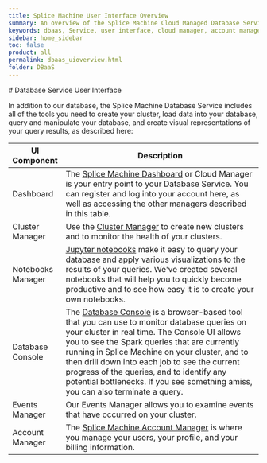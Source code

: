 ```yaml
---
title: Splice Machine User Interface Overview
summary: An overview of the Splice Machine Cloud Managed Database Service.
keywords: dbaas, Service, user interface, cloud manager, account manager, events manager, ui for service
sidebar: home_sidebar
toc: false
product: all
permalink: dbaas_uioverview.html
folder: DBaaS
---
```

<section>
<div class="TopicContent" data-swiftype-index="true" markdown="1">
# Database Service User Interface

In addition to our database, the Splice Machine Database Service
includes all of the tools you need to create your cluster, load data
into your database, query and manipulate your database, and create
visual representations of your query results, as described here:

<table>
    <col width="20%" />
    <col />
    <thead>
        <tr>
            <th>UI Component</th>
            <th>Description</th>
        </tr>
    </thead>
    <tbody>
        <tr>
            <td>Dashboard</td>
            <td>The <a href="dbaas_cm_intro.html">Splice Machine Dashboard</a> or <span class="ConsoleLink">Cloud Manager</span> is your entry point to your Database Service. You can register and log into your account here, as well as accessing the other managers described in this table.</td>
        </tr>
        <tr>
            <td>Cluster Manager</td>
            <td>Use the <a href="dbaas_cm_initialstartup.html">Cluster Manager</a> to create new clusters and to monitor the health of your clusters.</td>
        </tr>
        <tr>
            <td>Notebooks Manager</td>
            <td><a href="dbaas_zep_intro.html">Jupyter notebooks</a> make it easy to query your database and apply various visualizations to the results of your queries. We've created several notebooks that will help you to quickly become productive and to see how easy it is to create your own notebooks.</td>
        </tr>
        <tr>
            <td>Database Console</td>
            <td>The <a href="tutorials_dbconsole_intro.html">Database Console</a> is a browser-based tool that you can use to monitor database queries on your cluster in real time. The Console UI allows you to see the Spark queries that are currently running in Splice Machine on your cluster, and to then drill down into each job to see the current progress of the queries, and to identify any potential bottlenecks. If you see something amiss, you can also terminate a query.</td>
        </tr>
        <tr>
            <td>Events Manager</td>
            <td>Our <span class="ConsoleLink">Events Manager</span> allows you to examine events that have occurred on your cluster.</td>
        </tr>
        <tr>
            <td>Account Manager</td>
            <td>The <a href="dbaas_cm_acctmanage.html">Splice Machine Account Manager</a> is where you manage your users, your profile, and your billing information.</td>
        </tr>
    </tbody>
</table>
</div>
</section>
